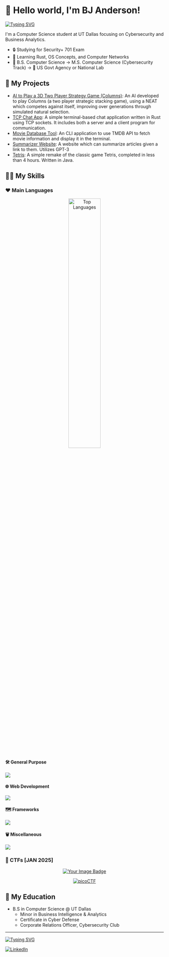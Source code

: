 # 👋 Hello world, I'm BJ Anderson!

[![Typing SVG](https://readme-typing-svg.demolab.com?font=Fira+Code&duration=2000&pause=1500&random=false&width=435&lines=Software+Development;Cybersecurity;Algorithmic+Game+Theory;Behavioral+Economics;Artificial+Intelligence;Technology+Innovation;Business+Intelligence+and+Analytics)](https://git.io/typing-svg)

I'm a Computer Science student at UT Dallas focusing on Cybersecurity and Business Analytics. 
- 🔒 Studying for Security+ 701 Exam
- 🌱 Learning Rust, OS Concepts, and Computer Networks
- 🎯 B.S. Computer Science -> M.S. Computer Science (Cybersecurity Track) -> 🦅 US Govt Agency or National Lab

## 🔭 My Projects

- [ AI to Play a 3D Two Player Strategy Game (Columns)](https://github.com/Auric115/columns-game): An AI developed to play Columns (a two player strategic stacking game), using a NEAT which competes against itself, improving over generations through simulated natural selection.
- [TCP Chat App](https://github.com/Auric115/tcp-chat-app): A simple terminal-based chat application written in Rust using TCP sockets. It includes both a server and a client program for communication.
- [Movie Database Tool](https://github.com/Auric115/movie-db-tool): An CLI application to use TMDB API to fetch movie information and display it in the terminal.
- [Summarizer Website](https://github.com/Auric115/gpt-ai-website): A website which can summarize articles given a link to them. Utilizes GPT-3
- [Tetris](https://github.com/Auric115/tetris-game-java): A simple remake of the classic game Tetris, completed in less than 4 hours. Written in Java.

## 👨‍💻 My Skills

### ❤️ Main Languages
<p align="center">
  <img src="https://github-readme-stats.vercel.app/api/top-langs/?username=Auric115&theme=tokyonight&show_icons=true&hide_border=false&layout=compact" alt="Top Languages" style="width: 45%;">
</p>

#### 🛠️ General Purpose

![](https://ezicons.cftutorial.workers.dev/icons/?icons=skills-dark-python,skills-dark-c%2B%2B,skills-dark-rust,skills-dark-astro,skills-dark-linux)

#### 🌐 Web Development
![](https://ezicons.cftutorial.workers.dev/icons/?icons=skills-dark-html5,skills-dark-css,skills-dark-typescript,skills-dark-js,skills-dark-nodejs,skills-dark-framer)

#### 🗺️ Frameworks
![](https://ezicons.cftutorial.workers.dev/icons/?icons=skills-dark-reactjs,skills-dark-tailwind,skills-dark-nextjs,skills-dark-django,skills-dark-vitejs)

#### 🗑️ Miscellaneous
![](https://ezicons.cftutorial.workers.dev/icons/?icons=skills-dark-c%23,skills-dark-git,skills-dark-haskell,skills-dark-java,skills-dark-netlify,skills-dark-npm,skills-dark-php)

### 🚩 CTFs [JAN 2025]
<p align="center" margin="20px">
    <a href="https://tryhackme.com/r/p/Auric115">
        <img src="https://tryhackme-badges.s3.amazonaws.com/Auric115.png" alt="Your Image Badge" />
    </a>
</p>
<p align="center" margin="20px">
    <a href="https://play.picoctf.org/users/Auric115">
        <img src="https://play.picoctf.org/static/media/picoctf-logo-horizontal-white.17fdf0dcdef08dc3396a195b95e3bc29.svg" alt="picoCTF">
    </a>
</p>

## 🏫 My Education
- B.S in Computer Science @ UT Dallas
  - Minor in Business Intelligence & Analytics
  - Certificate in Cyber Defense
  - Corporate Relations Officer, Cybersecurity Club

<!--
## 🌱 My Learning

-->

<hr>

[![Typing SVG](https://readme-typing-svg.demolab.com?font=Fira+Code&duration=2000&pause=1500&random=false&width=435&lines=Connect+with+me+on+LinkedIn%21)](https://git.io/typing-svg)

[![LinkedIn](https://img.shields.io/badge/LinkedIn-0077B5?style=for-the-badge&logo=linkedin&logoColor=white)](https://www.linkedin.com/in/bj-/)
